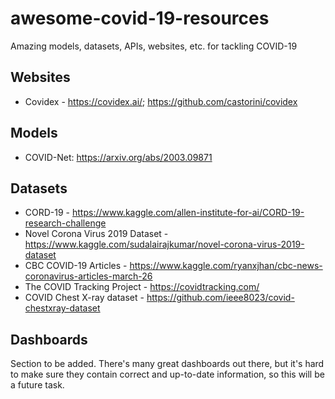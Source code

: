 # awesome-covid-19-resources
Amazing models, datasets, APIs, websites, etc. for tackling COVID-19

## Websites
* Covidex - https://covidex.ai/; https://github.com/castorini/covidex

## Models
* COVID-Net: https://arxiv.org/abs/2003.09871

## Datasets
* CORD-19 - https://www.kaggle.com/allen-institute-for-ai/CORD-19-research-challenge
* Novel Corona Virus 2019 Dataset - https://www.kaggle.com/sudalairajkumar/novel-corona-virus-2019-dataset
* CBC COVID-19 Articles - https://www.kaggle.com/ryanxjhan/cbc-news-coronavirus-articles-march-26
* The COVID Tracking Project - https://covidtracking.com/
* COVID Chest X-ray dataset - https://github.com/ieee8023/covid-chestxray-dataset

## Dashboards

Section to be added. There's many great dashboards out there, but it's hard to make sure they contain correct and up-to-date information, so this will be a future task.

